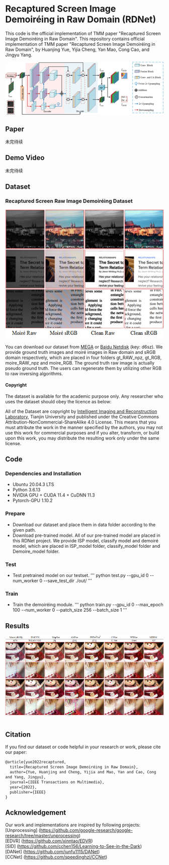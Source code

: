 # Recaptured Screen Image Demoiréing in Raw Domain (RDNet)
This code is the official implementation of TMM paper "Recaptured Screen Image Demoiréing in Raw Domain".
This repository contains official implementation of TMM paper "Recaptured Screen Image Demoiréing in Raw Domain", by Huanjing Yue, Yijia Cheng, Yan Mao, Cong Cao, and Jingyu Yang.

<p align="center">
  <img width="800" src="https://github.com/tju-chengyijia/RDNet/blob/main/imgs/framework.png">
</p>

## Paper

未完待续<br>

## Demo Video

未完待续<br>

## Dataset

### Recaptured Screen Raw Image Demoiréing Dataset

<p align="center">
  <img width="600" src="https://github.com/tju-chengyijia/RDNet/blob/main/imgs/show_dataset.png">
</p>

You can download our dataset from [MEGA](https://mega.nz/file/4WMwiLiD#6HyQxZsUg-qgQ_L6eM5Nt5PiAIdrrmFLutS-tRoZ5XQ) or [Baidu Netdisk](https://pan.baidu.com/s/186tPHkRgr9eC9LpcRp59NA) (key: d6sz). We provide ground truth images and moiré images in Raw domain and sRGB domain respectively, which are placed in four folders gt_RAW_npz, gt_RGB, moire_RAW_npz and moire_RGB. The ground truth raw image is actually pseudo ground truth. The users can regenerate them by utilizing other RGB to raw inversing algorithms.

#### Copyright ####

The dataset is available for the academic purpose only. Any researcher who uses the dataset should obey the licence as below:

All of the Dataset are copyright by [Intelligent Imaging and Reconstruction Laboratory](http://tju.iirlab.org/doku.php), Tianjin University and published under the Creative Commons Attribution-NonCommercial-ShareAlike 4.0 License. This means that you must attribute the work in the manner specified by the authors, you may not use this work for commercial purposes and if you alter, transform, or build upon this work, you may distribute the resulting work only under the same license.

## Code

### Dependencies and Installation

- Ubuntu 20.04.3 LTS
- Python 3.6.13
- NVIDIA GPU + CUDA 11.4 + CuDNN 11.3
- Pytorch-GPU 1.10.2

### Prepare

- Download our dataset and place them in data folder according to the given path.
- Download pre-trained model. All of our pre-trained model are placed in this RDNet project. We provide ISP model, classify model and demoiré model, which are placed in ISP_model folder, classify_model folder and Demoire_model folder.

### Test

- Test pretrained model on our testset.
'''
python test.py --gpu_id 0 --num_worker 0 --save_test_dir ./out/
'''

### Train

- Train the demoiréing module.
'''
python train.py --gpu_id 0 --max_epoch 100 --num_worker 0 --patch_size 256 --batch_size 1
'''

## Results

 <div align=center><img src="https://github.com/tju-chengyijia/RDNet/blob/main/imgs/sota_fig.png"></div><br>

## Citation

If you find our dataset or code helpful in your research or work, please cite our paper:

```
@article{yue2022recaptured,
  title={Recaptured Screen Image Demoiréing in Raw Domain},
  author={Yue, Huanjing and Cheng, Yijia and Mao, Yan and Cao, Cong and Yang, Jingyu},
  journal={IEEE Transactions on Multimedia},
  year={2022},
  publisher={IEEE}
}
```
## Acknowledgement

Our work and implementations are inspired by following projects:<br/>
[Unprocessing] (https://github.com/google-research/google-research/tree/master/unprocessing)<br/>
[EDVR] (https://github.com/xinntao/EDVR)<br/>
[SID] (https://github.com/cchen156/Learning-to-See-in-the-Dark)<br/>
[DANet] (https://github.com/junfu1115/DANet)<br/>
[CCNet] (https://github.com/speedinghzl/CCNet)<br/>
